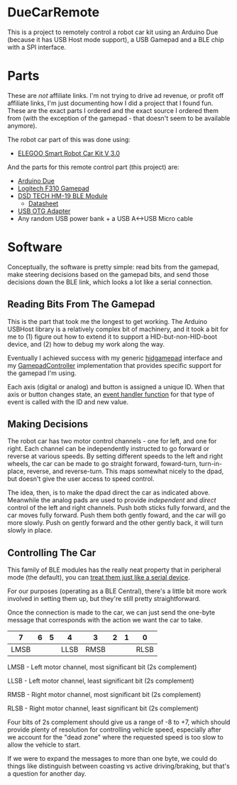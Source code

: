 # DueCarRemote

This is a project to remotely control a robot car kit using an Arduino Due
(because it has USB Host mode support), a USB Gamepad and a BLE chip
with a SPI interface.

# Parts

These are _not_ affiliate links. I'm not trying to drive ad revenue, or profit
off affiliate links, I'm just documenting how I did a project that I found fun.
These are the exact parts I ordered and the exact source I ordered them from
(with the exception of the gamepad - that doesn't seem to be available anymore).

The robot car part of this was done using:

* [ELEGOO Smart Robot Car Kit V 3.0](https://www.amazon.com/dp/B07KPZ8RSZ)

And the parts for this remote control part (this project) are:

* [Arduino Due](https://www.amazon.com/dp/B00A6C3JN2/)
* [Logitech F310 Gamepad](https://www.amazon.com/dp/B003VAHYQY/)
* [DSD TECH HM-19 BLE Module](https://www.amazon.com/dp/B07MBLVHH8/)
  * [Datasheet](HM-18%20HM-19_en-V1.pdf)
* [USB OTG Adapter](https://www.amazon.com/dp/B00GM0OZ4O/)
* Any random USB power bank + a USB A<->USB Micro cable

# Software

Conceptually, the software is pretty simple: read bits from the gamepad, make
steering decisions based on the gamepad bits, and send those decisions down the
BLE link, which looks a lot like a serial connection.

## Reading Bits From The Gamepad

This is the part that took me the longest to get working. The Arduino USBHost
library is a relatively complex bit of machinery, and it took a bit for me to
(1) figure out how to extend it to support a HID-but-non-HID-boot device, and (2)
how to debug my work along the way.

Eventually I achieved success with my generic [hidgamepad](remote/hidgamepad.h)
interface and my [GamepadController](remote/GamepadController.cpp)
implementation that provides specific support for the gamepad I'm using.

Each axis (digital or analog) and button is assigned a unique ID. When that
axis or button changes state, an
[event handler function](remote/due_remote.ino) for that type of event
is called with the ID and new value.

## Making Decisions

The robot car has two motor control channels - one for left, and one for right.
Each channel can be independently instructed to go forward or reverse at
various speeds. By setting different speeds to the left and right wheels, the
car can be made to go straight forward, foward-turn, turn-in-place, reverse,
and reverse-turn.  This maps somewhat nicely to the dpad, but doesn't give
the user access to speed control.

The idea, then, is to make the dpad direct the car as indicated above.
Meanwhile the analog pads are used to provide _independent_ and _direct_
control of the left and right channels.  Push both sticks fully forward, and
the car moves fully forward.  Push them both gently foward, and the car will go
more slowly.  Push on gently forward and the other gently back, it will turn
slowly in place.

## Controlling The Car

This family of BLE modules has the really neat property that in peripheral mode
(the default), you can
[treat them just like a serial device](https://makersportal.com/blog/2017/9/20/hm-10-bluetooth-module).

For our purposes (operating as a BLE Central), there's a little bit more work
involved in setting them up, but they're still pretty straightforward.

Once the connection is made to the car, we can just send the one-byte message
that corresponds with the action we want the car to take.

| 7    | 6 | 5 | 4    | 3    | 2 | 1 | 0    |
| ---- | - | - | ---- | ---- | - | - | ---- |
| LMSB |   |   | LLSB | RMSB |   |   | RLSB |

LMSB - Left motor channel, most significant bit (2s complement)

LLSB - Left motor channel, least significant bit (2s complement)

RMSB - Right motor channel, most significant bit (2s complement)

RLSB - Right motor channel, least significant bit (2s complement)

Four bits of 2s complement should give us a range of -8 to +7, which should
provide plenty of resolution for controlling vehicle speed, especially after
we account for the "dead zone" where the requested speed is too slow to allow
the vehicle to start.

If we were to expand the messages to more than one byte, we could do things
like distinguish between coasting vs active driving/braking, but that's a
question for another day.
